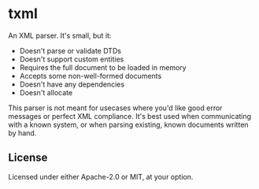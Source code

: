 # txml

An XML parser. It's small, but it:
- Doesn't parse or validate DTDs
- Doesn't support custom entities
- Requires the full document to be loaded in memory
- Accepts some non-well-formed documents
- Doesn't have any dependencies
- Doesn't allocate

This parser is not meant for usecases where you'd like good error messages
or perfect XML compliance. It's best used when communicating with a known
system, or when parsing existing, known documents written by hand.

## License

Licensed under either Apache-2.0 or MIT, at your option.
